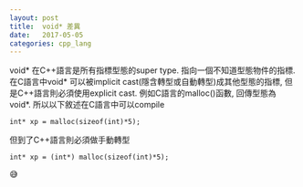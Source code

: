 ```yaml
---
layout:	post
title:	void* 差異
date:	2017-05-05
categories: cpp_lang
---
```

void* 在C++語言是所有指標型態的super type. 指向一個不知道型態物件的指標. 
在C語言中void* 可以被implicit cast(隱含轉型或自動轉型)成其他型態的指標, 但是C++語言則必須使用explicit cast.
例如C語言的malloc()函數, 回傳型態為void*. 所以以下敘述在C語言中可以compile

``` 
int* xp = malloc(sizeof(int)*5); 
```

但到了C++語言則必須做手動轉型

``` 
int* xp = (int*) malloc(sizeof(int)*5); 
```

:sweat_smile:

